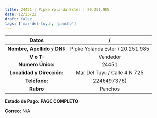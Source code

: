 ```yaml
---
title: 24451 | Pipke Yolanda Ester | 20.251.985
date: 12/23/22
draft: false
tags: ['mar-del-tuyu', 'pancho']
---
```


|          **Datos**          |                    /                    |
|:---------------------------:|:---------------------------------------:|
| **Nombre, Apellido y DNI:** |     Pipke Yolanda Ester / 20.251.985    |
|          **V o T:**         |                 Vendedor                |
|      **Numero Único:**      |                  24451                  |
|  **Localidad y Dirección:** |       Mar Del Tuyu / Calle 4 N 725      |
|        **Teléfono:**        | [2246497376)](https://wa.me/2246497376) |
|          **Rubro**          |                 Panchos                 |

**Estado de Pago:** **PAGO COMPLETO**

**Correo:** N/A
